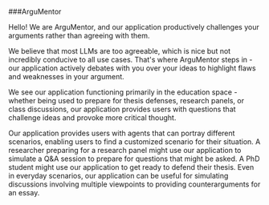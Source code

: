 ###ArguMentor

Hello! We are ArguMentor, and our application productively challenges your arguments rather than agreeing with them. 

We believe that most LLMs are too agreeable, which is nice but not incredibly conducive to all use cases. That's where ArguMentor steps in - our application actively debates with you over your ideas to highlight flaws and weaknesses in your argument. 

We see our application functioning primarily in the education space - whether being used to prepare for thesis defenses, research panels, or class discussions, our application provides users with questions that challenge ideas and provoke more critical thought. 

Our application provides users with agents that can portray different scenarios, enabling users to find a customized scenario for their situation. A researcher preparing for a research panel might use our application to simulate a Q&A session to prepare for questions that might be asked. A PhD student might use our application to get ready to defend their thesis. Even in everyday scenarios, our application can be useful for simulating discussions involving multiple viewpoints to providing counterarguments for an essay. 

